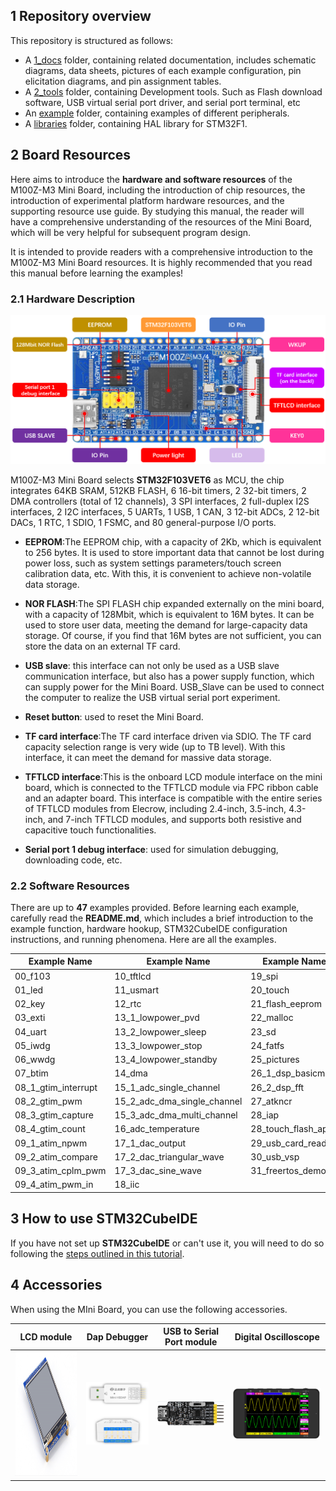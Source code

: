 ## 1 Repository overview

This repository is structured as follows:

+ A [1_docs](./1_docs) folder, containing related documentation, includes schematic diagrams, data sheets, pictures of each example configuration, pin elicitation diagrams, and pin assignment tables.
+ A [2_tools](./2_tools) folder, containing Development tools. Such as Flash download software, USB virtual serial port driver, and serial port terminal, etc
+ An [example](./examples) folder, containing examples of different peripherals.
+ A [libraries](./libraries) folder, containing HAL library for STM32F1.


## 2 Board Resources

Here aims to introduce the **hardware and software resources** of the M100Z-M3 Mini Board, including the introduction of chip resources, the introduction of experimental platform hardware resources, and the supporting resource use guide. By studying this manual, the reader will have a comprehensive understanding of the resources of the Mini Board, which will be very helpful for subsequent program design.

It is intended to provide readers with a comprehensive introduction to the M100Z-M3 Mini Board resources. It is highly recommended that you read this manual before learning the examples!

### 2.1 Hardware Description

![](./1_docs/3_figures/image/01_M100.png)

M100Z-M3 Mini Board selects **STM32F103VET6** as MCU, the chip integrates 64KB SRAM, 512KB FLASH, 6 16-bit timers, 2 32-bit timers, 2 DMA controllers (total of 12 channels), 3 SPI interfaces, 2 full-duplex I2S interfaces, 2 I2C interfaces, 5 UARTs, 1 USB, 1 CAN, 3 12-bit ADCs, 2 12-bit DACs, 1 RTC, 1 SDIO, 1 FSMC, and 80 general-purpose I/O ports.

+ **EEPROM**:The EEPROM chip, with a capacity of 2Kb, which is equivalent to 256 bytes. It is used to store important data that cannot be lost during power loss, such as system settings parameters/touch screen calibration data, etc. With this, it is convenient to achieve non-volatile data storage.
+ **NOR FLASH**:The SPI FLASH chip expanded externally on the mini board, with a capacity of 128Mbit, which is equivalent to 16M bytes. It can be used to store user data, meeting the demand for large-capacity data storage. Of course, if you find that 16M bytes are not sufficient, you can store the data on an external TF card.
+ **USB slave**: this interface can not only be used as a USB slave communication interface, but also has a power supply function, which can supply power for the Mini Board. USB_Slave can be used to connect the computer to realize the USB virtual serial port experiment.
+ **Reset button**: used to reset the Mini Board.
+ **TF card interface**:The TF card interface driven via SDIO. The TF card capacity selection range is very wide (up to TB level). With this interface, it can meet the demand for massive data storage.
+ **TFTLCD interface**:This is the onboard LCD module interface on the mini board, which is connected to the TFTLCD module via FPC ribbon cable and an adapter board. This interface is compatible with the entire series of TFTLCD modules from Elecrow, including 2.4-inch, 3.5-inch, 4.3-inch, and 7-inch TFTLCD modules, and supports both resistive and capacitive touch functionalities.

+ **Serial port 1 debug interface**: used for simulation debugging, downloading code, etc.



### 2.2 Software Resources

There are up to **47** examples provided. Before learning each example, carefully read the **README.md**, which includes a brief introduction to the example function, hardware hookup, STM32CubeIDE configuration instructions, and running phenomena. Here are all the examples.

| Example Name                      | Example Name                      | Example Name                      |  
| --------------------------------- |  ----------------------           |  ----------------------           |
| 00_f103                           | 10_tftlcd                         | 19_spi                            |
| 01_led                            | 11_usmart                         | 20_touch                          | 
| 02_key                            | 12_rtc                            | 21_flash_eeprom                   |
| 03_exti                           | 13_1_lowpower_pvd                 | 22_malloc                         |  
| 04_uart                           | 13_2_lowpower_sleep               | 23_sd                             |
| 05_iwdg                           | 13_3_lowpower_stop                | 24_fatfs                          |
| 06_wwdg                           | 13_4_lowpower_standby             | 25_pictures                       | 
| 07_btim                           | 14_dma                            | 26_1_dsp_basicmath                | 
| 08_1_gtim_interrupt               | 15_1_adc_single_channel           | 26_2_dsp_fft                      |
| 08_2_gtim_pwm                     | 15_2_adc_dma_single_channel       | 27_atkncr                         |
| 08_3_gtim_capture                 | 15_3_adc_dma_multi_channel        | 28_iap                            |
| 08_4_gtim_count                   | 16_adc_temperature                | 28_touch_flash_app                |
| 09_1_atim_npwm                    | 17_1_dac_output                   | 29_usb_card_reader                |
| 09_2_atim_compare                 | 17_2_dac_triangular_wave          | 30_usb_vsp                        |
| 09_3_atim_cplm_pwm                | 17_3_dac_sine_wave                | 31_freertos_demo                  | 
| 09_4_atim_pwm_in                  | 18_iic                            |                                   |


## 3 How to use STM32CubeIDE
If you have not set up **STM32CubeIDE** or can't use it, you will need to do so following the [steps outlined in this tutorial](./1_docs/STM32CubeIDE_Usage_Guide.md).

## 4 Accessories
When using the MIni Board, you can use the following accessories.
 
| LCD module         | Dap Debugger   | USB to Serial Port module  | Digital Oscilloscope
| ------------------ | ----------------|---------------------------------------|------------------------------------------------ |
| <a href="https://github.com/openedv/LCD-module_2.8-inch_ATK-MD0280"><img src="./1_docs/3_figures/image/01_MD0280.png" width="250" height="200" /></a>     |    <a href="https://github.com/openedv/alientek-tools_DAP_Debugger"><img src="./1_docs/3_figures/image/Mini_HSDAP.png" width="200" height="100" /></a>     |    <a href="https://github.com/openedv/USB-to-Serial-Port-module-ATK-MO340P"><img src="./1_docs/3_figures/image/USB.png" width="280" /></a>  |  <a href="https://github.com/openedv/Digital-Oscilloscope_DS100"><img src="./1_docs/3_figures/image/digital.png" width="300" /></a>










